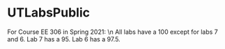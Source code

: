 # UTLabsPublic

For Course EE 306 in Spring 2021: \n
All labs have a 100 except for labs 7 and 6. Lab 7 has a 95. Lab 6 has a 97.5.
